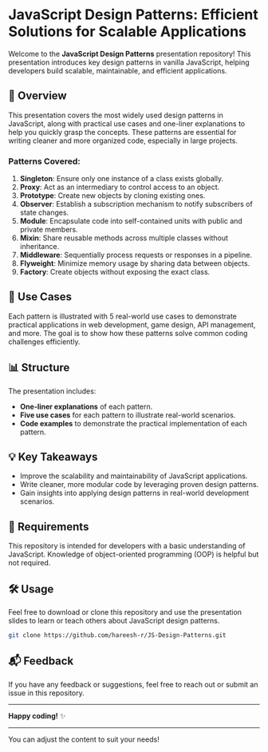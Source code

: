 # JavaScript Design Patterns: Efficient Solutions for Scalable Applications

Welcome to the **JavaScript Design Patterns** presentation repository! This presentation introduces key design patterns in vanilla JavaScript, helping developers build scalable, maintainable, and efficient applications.

## 📄 Overview

This presentation covers the most widely used design patterns in JavaScript, along with practical use cases and one-liner explanations to help you quickly grasp the concepts. These patterns are essential for writing cleaner and more organized code, especially in large projects.

### **Patterns Covered:**
1. **Singleton**: Ensure only one instance of a class exists globally.
2. **Proxy**: Act as an intermediary to control access to an object.
3. **Prototype**: Create new objects by cloning existing ones.
4. **Observer**: Establish a subscription mechanism to notify subscribers of state changes.
5. **Module**: Encapsulate code into self-contained units with public and private members.
6. **Mixin**: Share reusable methods across multiple classes without inheritance.
7. **Middleware**: Sequentially process requests or responses in a pipeline.
8. **Flyweight**: Minimize memory usage by sharing data between objects.
9. **Factory**: Create objects without exposing the exact class.

## 🚀 Use Cases

Each pattern is illustrated with 5 real-world use cases to demonstrate practical applications in web development, game design, API management, and more. The goal is to show how these patterns solve common coding challenges efficiently.

## 📊 Structure

The presentation includes:
- **One-liner explanations** of each pattern.
- **Five use cases** for each pattern to illustrate real-world scenarios.
- **Code examples** to demonstrate the practical implementation of each pattern.

## 💡 Key Takeaways

- Improve the scalability and maintainability of JavaScript applications.
- Write cleaner, more modular code by leveraging proven design patterns.
- Gain insights into applying design patterns in real-world development scenarios.

## 🔧 Requirements

This repository is intended for developers with a basic understanding of JavaScript. Knowledge of object-oriented programming (OOP) is helpful but not required.

## 🛠 Usage

Feel free to download or clone this repository and use the presentation slides to learn or teach others about JavaScript design patterns.

```bash
git clone https://github.com/hareesh-r/JS-Design-Patterns.git
```

## 📬 Feedback

If you have any feedback or suggestions, feel free to reach out or submit an issue in this repository.

---

**Happy coding!** ✨

--- 

You can adjust the content to suit your needs!
